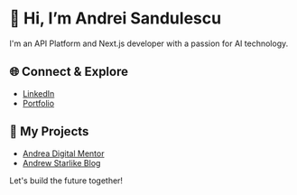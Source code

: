# 👋 Hi, I’m Andrei Sandulescu  

I'm an API Platform and Next.js developer with a passion for AI technology.  

## 🌐 Connect & Explore  
- [LinkedIn](https://www.linkedin.com/in/andrei-sandulescu/)  
- [Portfolio](https://andrewstarlike.com/projects)  

## 🚀 My Projects  
- [Andrea Digital Mentor](https://www.facebook.com/andreadigitalmentor)  
- [Andrew Starlike Blog](https://andrewstarlike.com/)  

Let's build the future together!
